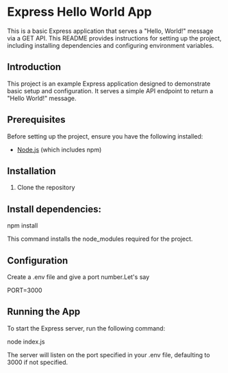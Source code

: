 # Express Hello World App

This is a basic Express application that serves a "Hello, World!" message via a GET API. This README provides instructions for setting up the project, including installing dependencies and configuring environment variables.



## Introduction

This project is an example Express application designed to demonstrate basic setup and configuration. It serves a simple API endpoint to return a "Hello World!" message.

## Prerequisites

Before setting up the project, ensure you have the following installed:

- [Node.js](https://nodejs.org/en/download/) (which includes npm)

## Installation

1. Clone the repository
   
## Install dependencies:
  npm install

This command installs the node_modules required for the project.

## Configuration
Create a .env file and give a port number.Let's say

PORT=3000

##  Running the App
To start the Express server, run the following command:

node index.js

The server will listen on the port specified in your .env file, defaulting to 3000 if not specified. 
